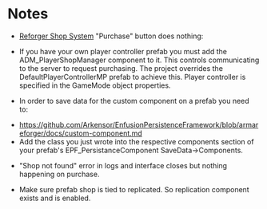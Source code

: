 # Notes

* [Reforger Shop System](https://github.com/ekudmada/Reforger-Shop-System) "Purchase" button does nothing:
 - If you have your own player controller prefab you must add the ADM_PlayerShopManager component to it. This controls communicating to the server to request purchasing. The project overrides the DefaultPlayerControllerMP prefab to achieve this. Player controller is specified in the GameMode object properties.

* In order to save data for the custom component on a prefab you need to:
 - https://github.com/Arkensor/EnfusionPersistenceFramework/blob/armareforger/docs/custom-component.md
 - Add the class you just wrote into the respective components section of your prefab's EPF_PersistanceComponent SaveData->Components.

* "Shop not found" error in logs and interface closes but nothing happening on purchase.
 - Make sure prefab shop is tied to replicated. So replication component exists and is enabled.
